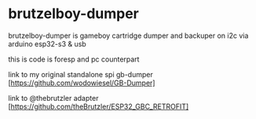 # brutzelboy-dumper

brutzelboy-dumper is gameboy cartridge dumper and backuper on i2c via arduino esp32-s3 &amp; usb

this is code is foresp and pc counterpart

link to my original standalone spi gb-dumper [https://github.com/wodowiesel/GB-Dumper]

link to @thebrutzler adapter [https://github.com/theBrutzler/ESP32_GBC_RETROFIT]
